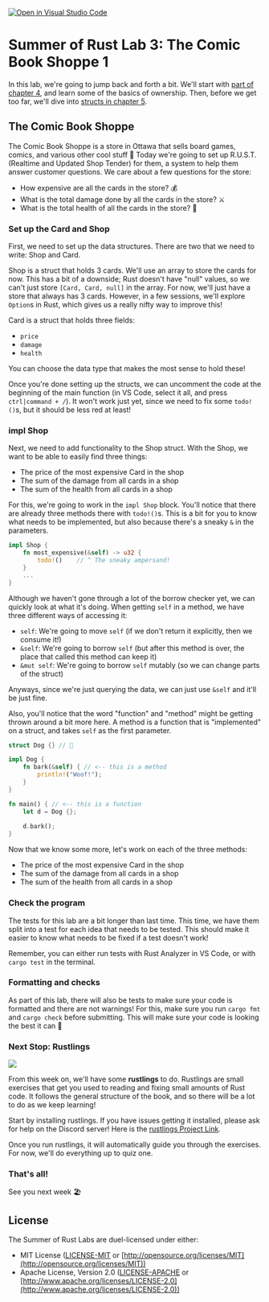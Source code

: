 [![Open in Visual Studio Code](https://classroom.github.com/assets/open-in-vscode-c66648af7eb3fe8bc4f294546bfd86ef473780cde1dea487d3c4ff354943c9ae.svg)](https://classroom.github.com/online_ide?assignment_repo_id=8993040&assignment_repo_type=AssignmentRepo)
# Summer of Rust Lab 3: The Comic Book Shoppe 1

In this lab, we're going to jump back and forth a bit. We'll start with [part of
chapter 4](https://doc.rust-lang.org/book/ch04-01-what-is-ownership.html), and
learn some of the basics of ownership. Then, before we get too far, we'll dive
into [structs in chapter
5](https://doc.rust-lang.org/book/ch05-00-structs.html).

## The Comic Book Shoppe

The Comic Book Shoppe is a store in Ottawa that sells board games, comics, and
various other cool stuff 🎲 Today we're going to set up R.U.S.T. (Realtime and
Updated Shop Tender) for them, a system to help them answer customer questions.
We care about a few questions for the store:

- How expensive are all the cards in the store? 💰
- What is the total damage done by all the cards in the store? ⚔️
- What is the total health of all the cards in the store? 🍎

### Set up the Card and Shop

First, we need to set up the data structures. There are two that we need to
write: Shop and Card.

Shop is a struct that holds 3 cards. We'll use an array to store the cards for
now. This has a bit of a downside; Rust doesn't have "null" values, so we can't
just store `[Card, Card, null]` in the array. For now, we'll just have a store
that always has 3 cards. However, in a few sessions, we'll explore `Option`s in
Rust, which gives us a really nifty way to improve this!

Card is a struct that holds three fields:

- `price`
- `damage`
- `health`

You can choose the data type that makes the most sense to hold these!

Once you're done setting up the structs, we can uncomment the code at the
beginning of the main function (in VS Code, select it all, and press
`ctrl|command + /`). It won't work just yet, since we need to fix some
`todo!()`s, but it should be less red at least!

### impl Shop

Next, we need to add functionality to the Shop struct. With the Shop, we want to
be able to easily find three things:

- The price of the most expensive Card in the shop
- The sum of the damage from all cards in a shop
- The sum of the health from all cards in a shop

For this, we're going to work in the `impl Shop` block. You'll notice that there
are already three methods there with `todo!()`s. This is a bit for you to know
what needs to be implemented, but also because there's a sneaky `&` in the
parameters.

```rust
impl Shop {
    fn most_expensive(&self) -> u32 {
        todo!()    // ^ The sneaky ampersand!
    }
    ...
}
```

Although we haven't gone through a lot of the borrow checker yet, we can quickly
look at what it's doing. When getting `self` in a method, we have three
different ways of accessing it:

- `self`: We're going to move `self` (if we don't return it explicitly, then we
  consume it!)
- `&self`: We're going to borrow `self` (but after this method is over, the
  place that called this method can keep it)
- `&mut self`: We're going to borrow `self` mutably (so we can change parts of
  the struct)

Anyways, since we're just querying the data, we can just use `&self` and it'll
be just fine.

Also, you'll notice that the word "function" and "method" might be getting
thrown around a bit more here. A method is a function that is "implemented" on a
struct, and takes `self` as the first parameter.

```rust
struct Dog {} // 🐶

impl Dog {
    fn bark(&self) { // <-- this is a method
        println!("Woof!");
    }
}

fn main() { // <-- this is a function
    let d = Dog {};
    
    d.bark();
}
```

Now that we know some more, let's work on each of the three methods:

- The price of the most expensive Card in the shop
- The sum of the damage from all cards in a shop
- The sum of the health from all cards in a shop

### Check the program

The tests for this lab are a bit longer than last time. This time, we have them
split into a test for each idea that needs to be tested. This should make it
easier to know what needs to be fixed if a test doesn't work!

Remember, you can either run tests with Rust Analyzer in VS Code, or with `cargo
test` in the terminal.

### Formatting and checks

As part of this lab, there will also be tests to make sure your code is
formatted and there are not warnings! For this, make sure you run `cargo fmt`
and `cargo check` before submitting. This will make sure your code is looking
the best it can 💯

### Next Stop: Rustlings

![](https://c.tenor.com/09_MQFWe3zQAAAAC/crab-crab-petting.gif)

From this week on, we'll have some **rustlings** to do. Rustlings are small
exercises that get you used to reading and fixing small amounts of Rust code. It
follows the general structure of the book, and so there will be a lot to do as
we keep learning!

Start by installing rustlings. If you have issues getting it installed, please
ask for help on the Discord server! Here is the [rustlings Project
Link](https://github.com/rust-lang/rustlings).

Once you run rustlings, it will automatically guide you through the exercises.
For now, we'll do everything up to quiz one.

### That's all!

See you next week 🏖️

## License

The Summer of Rust Labs are duel-licensed under either:

* MIT License ([LICENSE-MIT](LICENSE-MIT) or [http://opensource.org/licenses/MIT](http://opensource.org/licenses/MIT))
* Apache License, Version 2.0 ([LICENSE-APACHE](LICENSE-APACHE) or [http://www.apache.org/licenses/LICENSE-2.0](http://www.apache.org/licenses/LICENSE-2.0))